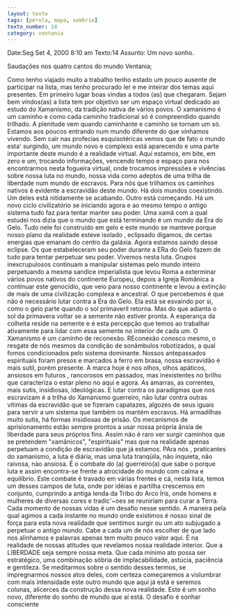 ```yaml
---
layout: texto
tags: [pérola, mapa, sombrio]
texto_number: 14
category: ventania
---
```

Date:Seg Set 4, 2000 8:10 am
Texto:14
Assunto: Um novo sonho.

Saudações nos quatro cantos do mundo Ventania;

Como tenho viajado muito a trabalho tenho estado um pouco ausente de participar na lista, mas tenho procurado ler e me inteirar dos temas aqui presentes. 
Em primeiro lugar boas vindas a todos (as) que chegaram. 
Sejam bem vindos(as) a lista tem por objetivo ser um espaço virtual dedicado ao estudo do Xamanismo, da tradição nativa de vários povos. 
O xamanismo é um caminho e como cada caminho tradicional só é compreendido quando trilhado. 
A plenitude vem quando caminhante e caminho se tornam um só. 
Estamos aos poucos entrando num mundo diferente do que vínhamos vivendo. 
Sem cair nas profecias esquisotéricas vemos que de fato o mundo esta' surgindo, um mundo novo e complexo está aparecendo e uma parte importante deste mundo é a realidade virtual. 
Aqui estamos, em bite, em zero e um, trocando informações, vencendo tempo e espaço para nos encontrarmos nesta fogueira virtual, onde trocamos impressões e vivências sobre nossa luta no mundo, nossa vida como adeptos de uma trilha de liberdade num mundo de escravos. 
Para nós que trilhamos os caminhos nativos é evidente a escravidão deste mundo. 
Há dois mundos coexistindo. 
Um deles está nitidamente se acabando. 
Outro está começando. 
Há um novo ciclo civilizatório se iniciando agora e ao mesmo tempo o antigo sistema tudo faz para tentar manter seu poder. 
Uma xamã com a qual estudei nos dizia que o mundo que está terminando é um mundo da Era do Gelo. 
Tudo nele foi construído em gelo e este mundo se manteve porque nosso plano da realidade esteve isolado , eclipsado digamos, de certas energias que emanam do centro da galáxia. 
Agora estamos saindo desse eclipse. 
Os que estabeleceram seu poder durante a ERa do Gelo fazem de tudo para tentar perpetuar seu poder. 
Vivemos nesta luta. 
Grupos inexcrupulosos continuam a manipular sistemas pelo mundo inteiro perpetuando a mesma sandice imperialista que levou Roma a exterminar vários povos nativos do continente Europeu, depois a Igreja Românica a continuar este genocídio, que veio para nosso continente e levou a extinção de mais de uma civilização complexa e ancestral. 
O que percebemos é que não é necessário lutar contra a Era do Gelo. 
Ela está se esvaindo por si, como o gelo parte quando o sol primaveril retorna. 
Mas do que adianta o sol da primavera voltar se a semente nào estiver pronta. 
A esperança da colheita reside na semente e é esta percepção que temos ao trabalhar ativamente para lidar com essa semente no interior de cada um. 
O Xamanismo é um caminho de reconexão. 
REconexão conosco mesmo, o resgate de nós mesmos da condição de sonâmbulos robotizados, a qual fomos condicionados pelo sistema dominante. 
Nossos antepassados espirituais foram presos e marcados a ferro em brasa, nossa escravidão é mais sutil, porém presente. 
A marca hoje é nos olhos, olhos apáticos, ansiosos em futuros , rancorosos em passados, mas inexistentes no brilho que caracteriza o estar pleno no aqui e agora. 
As amarras, as correntes, mais sutis, insidiosas, ideológicas. 
E lutar contra os paradigmas que nos escravizam é a trilha do Xamanismo guerreiro, não lutar contra outras vítimas da escravidão que se fizeram capatazes, algozes de seus iguais para servir a um sistema que também os mantém escravos. 
Há armadilhas muito sutis, há formas insidiosas de prisão. 
Os mecanismos de aprisionamento estão sempre prontos a usar nossa própria ânsia de liberdade para seus próprios fins. 
Assim não é raro ver surgir caminhos que se pretendem "xamânicos", "espirituais" mas que na realidade apenas perpetuam a condição de escravidão que já estamos. 
PAra nós , praticantes do xamanismo, a luta é diária, mas uma luta tranqüila, não inquieta, não raivosa, nào ansiosa. 
É o combate do (a) guerreiro(a) que sabe o porque luta e assim encontra-se frente a atrocidade do mundo com calma e equilíbrio. 
Este combate é travado em várias frentes e cá, nesta lista, temos um desses campos de luta, onde por idéias e partilha crescemos em conjunto, cumprindo a antiga lenda da Tribo do Arco Íris, onde homens e mulheres de diversas cores e tradic'~oes se reuniriam para curar a Terra. 
Cada momento de nossas vidas é um desafio nesse sentido. 
A maneira pela qual agimos a cada instante no mundo onde existimos é nosso sinal de força para esta nova realidade que sentimos surgir ou um ato subjugado a perpetuar o antigo mundo. 
Cabe a cada um de nós escolher de que lado nos alinhamos e palavras apenas tem muito pouco valor aqui. 
É na realidade de nossas atitudes que revelamos nossa realidade interior. 
Que a LIBERDADE seja sempre nossa meta. 
Que cada mínimo ato possa ser estratégico, uma combinação sóbria de implacabilidade, astúcia, paciência e gentileza. 
Se meditarmos sobre o sentido desses termos, se impregnarmos nossos atos deles, com certeza começaremos a vislumbrar com mais intensidade este outro mundo que aqui já está e seremos colunas, alicerces da construção dessa nova realidade. 
Este é um sonho novo, diferente do sonho de mundo que aí está. 
O desafio é sonhar consciente